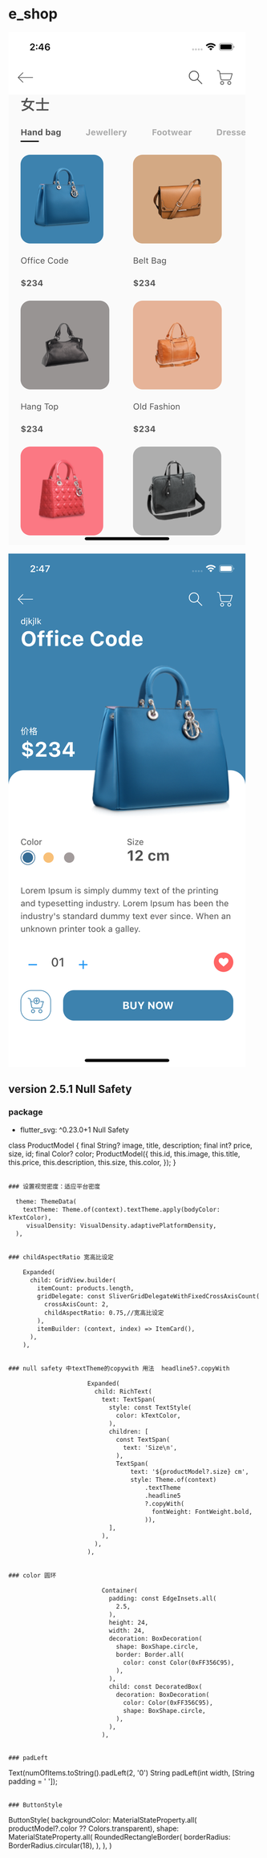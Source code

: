 # e_shop

![intro](image_home.png)

![intro](image_detail.png)

## version 2.5.1 Null Safety

### package
- flutter_svg: ^0.23.0+1 Null Safety



class ProductModel {
  final String? image, title, description;
  final int? price, size, id;
  final Color? color;
  ProductModel({
    this.id,
    this.image,
    this.title,
    this.price,
    this.description,
    this.size,
    this.color,
  });
}

```

### 设置视觉密度：适应平台密度

```
      theme: ThemeData(
        textTheme: Theme.of(context).textTheme.apply(bodyColor: kTextColor),
         visualDensity: VisualDensity.adaptivePlatformDensity,
      ),

```

### childAspectRatio 宽高比设定

```
        Expanded(
          child: GridView.builder(
            itemCount: products.length,
            gridDelegate: const SliverGridDelegateWithFixedCrossAxisCount(
              crossAxisCount: 2,
              childAspectRatio: 0.75,//宽高比设定
            ),
            itemBuilder: (context, index) => ItemCard(),
          ),
        ),

```

### null safety 中textTheme的copywith 用法  headline5?.copyWith

```
                          Expanded(
                            child: RichText(
                              text: TextSpan(
                                style: const TextStyle(
                                  color: kTextColor,
                                ),
                                children: [
                                  const TextSpan(
                                    text: 'Size\n',
                                  ),
                                  TextSpan(
                                      text: '${productModel?.size} cm',
                                      style: Theme.of(context)
                                          .textTheme
                                          .headline5
                                          ?.copyWith(
                                            fontWeight: FontWeight.bold,
                                          )),
                                ],
                              ),
                            ),
                          ),

```

### color 圆环

```
                              Container(
                                padding: const EdgeInsets.all(
                                  2.5,
                                ),
                                height: 24,
                                width: 24,
                                decoration: BoxDecoration(
                                  shape: BoxShape.circle,
                                  border: Border.all(
                                    color: const Color(0xFF356C95),
                                  ),
                                ),
                                child: const DecoratedBox(
                                  decoration: BoxDecoration(
                                    color: Color(0xFF356C95),
                                    shape: BoxShape.circle,
                                  ),
                                ),
                              ),
                              

```

### padLeft 

```

Text(numOfItems.toString().padLeft(2, '0')
String padLeft(int width, [String padding = ' ']);

```

### ButtonStyle

```

ButtonStyle(
                  backgroundColor: MaterialStateProperty.all(
                      productModel?.color ?? Colors.transparent),
                  shape: MaterialStateProperty.all(
                    RoundedRectangleBorder(
                      borderRadius: BorderRadius.circular(18),
                    ),
                  ),
                )
                
```
